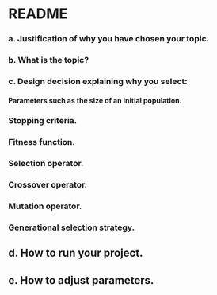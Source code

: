 # README
### a. Justification of why you have chosen your topic.

### b. What is the topic?

### c. Design decision explaining why you select:

  #### Parameters such as the size of an initial population.

  ### Stopping criteria.

  ### Fitness function.

  ### Selection operator.

  ### Crossover operator.

  ### Mutation operator.

  ### Generational selection strategy.

## d. How to run your project.

## e. How to adjust parameters.
